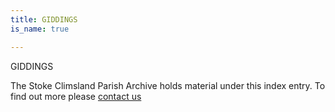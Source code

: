 ```yaml
---
title: GIDDINGS
is_name: true

---
```


GIDDINGS


The Stoke Climsland Parish Archive holds material under this index entry. To find out more please [contact us](/contact/)
